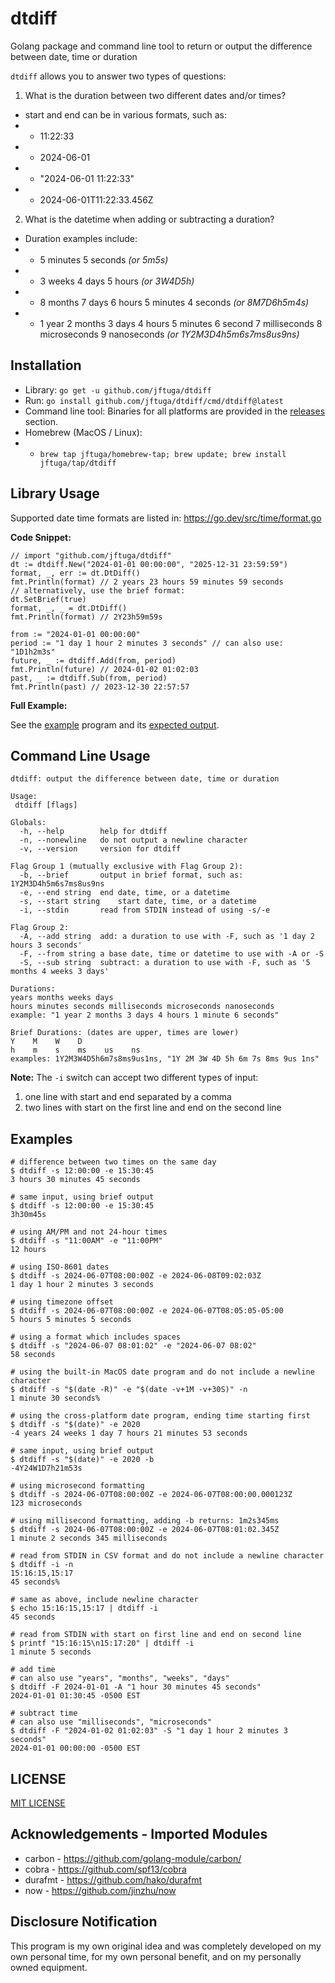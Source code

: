 # dtdiff
Golang package and command line tool to return or output the difference between date, time or duration

`dtdiff` allows you to answer two types of questions:

1. What is the duration between two different dates and/or times?
* start and end can be in various formats, such as:
* * 11:22:33
* * 2024-06-01
* * "2024-06-01 11:22:33"
* * 2024-06-01T11:22:33.456Z
2. What is the datetime when adding or subtracting a duration?
* Duration examples include:
* * 5 minutes 5 seconds *(or 5m5s)*
* * 3 weeks 4 days 5 hours *(or 3W4D5h)*
* * 8 months 7 days 6 hours 5 minutes 4 seconds *(or 8M7D6h5m4s)*
* * 1 year 2 months 3 days 4 hours 5 minutes 6 second 7 milliseconds 8 microseconds 9 nanoseconds *(or 1Y2M3D4h5m6s7ms8us9ns)*

## Installation

* Library: `go get -u github.com/jftuga/dtdiff`
* Run: `go install github.com/jftuga/dtdiff/cmd/dtdiff@latest`
* Command line tool: Binaries for all platforms are provided in the [releases](https://github.com/jftuga/dtdiff/releases) section.
* Homebrew (MacOS / Linux):
* * `brew tap jftuga/homebrew-tap; brew update; brew install jftuga/tap/dtdiff`


## Library Usage

Supported date time formats are listed in: https://go.dev/src/time/format.go

**Code Snippet:**

```golang
// import "github.com/jftuga/dtdiff"
dt := dtdiff.New("2024-01-01 00:00:00", "2025-12-31 23:59:59")
format, _, err := dt.DtDiff()
fmt.Println(format) // 2 years 23 hours 59 minutes 59 seconds
// alternatively, use the brief format:
dt.SetBrief(true)
format, _, _ = dt.DtDiff()
fmt.Println(format) // 2Y23h59m59s

from := "2024-01-01 00:00:00"
period := "1 day 1 hour 2 minutes 3 seconds" // can also use: "1D1h2m3s"
future, _ := dtdiff.Add(from, period)
fmt.Println(future) // 2024-01-02 01:02:03
past, _ := dtdiff.Sub(from, period)
fmt.Println(past) // 2023-12-30 22:57:57
```

**Full Example:**

See the [example](cmd/example/main.go) program and its [expected output](cmd/example/expected-output.txt).


## Command Line Usage

```
dtdiff: output the difference between date, time or duration

Usage:
 dtdiff [flags]

Globals:
  -h, --help		help for dtdiff
  -n, --nonewline	do not output a newline character
  -v, --version		version for dtdiff

Flag Group 1 (mutually exclusive with Flag Group 2):
  -b, --brief		output in brief format, such as: 1Y2M3D4h5m6s7ms8us9ns
  -e, --end string	end date, time, or a datetime
  -s, --start string	start date, time, or a datetime
  -i, --stdin		read from STDIN instead of using -s/-e

Flag Group 2:
  -A, --add string	add: a duration to use with -F, such as '1 day 2 hours 3 seconds'
  -F, --from string	a base date, time or datetime to use with -A or -S
  -S, --sub string	subtract: a duration to use with -F, such as '5 months 4 weeks 3 days'

Durations:
years months weeks days
hours minutes seconds milliseconds microseconds nanoseconds
example: "1 year 2 months 3 days 4 hours 1 minute 6 seconds"

Brief Durations: (dates are upper, times are lower)
Y    M    W    D
h    m    s    ms    us    ns
examples: 1Y2M3W4D5h6m7s8ms9us1ns, "1Y 2M 3W 4D 5h 6m 7s 8ms 9us 1ns"
```

**Note:** The `-i` switch can accept two different types of input:

1. one line with start and end separated by a comma
2. two lines with start on the first line and end on the second line

## Examples

```shell
# difference between two times on the same day
$ dtdiff -s 12:00:00 -e 15:30:45
3 hours 30 minutes 45 seconds

# same input, using brief output
$ dtdiff -s 12:00:00 -e 15:30:45
3h30m45s

# using AM/PM and not 24-hour times
$ dtdiff -s "11:00AM" -e "11:00PM"
12 hours

# using ISO-8601 dates
$ dtdiff -s 2024-06-07T08:00:00Z -e 2024-06-08T09:02:03Z
1 day 1 hour 2 minutes 3 seconds

# using timezone offset
$ dtdiff -s 2024-06-07T08:00:00Z -e 2024-06-07T08:05:05-05:00
5 hours 5 minutes 5 seconds

# using a format which includes spaces
$ dtdiff -s "2024-06-07 08:01:02" -e "2024-06-07 08:02"
58 seconds

# using the built-in MacOS date program and do not include a newline character
$ dtdiff -s "$(date -R)" -e "$(date -v+1M -v+30S)" -n
1 minute 30 seconds%

# using the cross-platform date program, ending time starting first
$ dtdiff -s "$(date)" -e 2020
-4 years 24 weeks 1 day 7 hours 21 minutes 53 seconds

# same input, using brief output
$ dtdiff -s "$(date)" -e 2020 -b
-4Y24W1D7h21m53s

# using microsecond formatting
$ dtdiff -s 2024-06-07T08:00:00Z -e 2024-06-07T08:00:00.000123Z
123 microseconds

# using millisecond formatting, adding -b returns: 1m2s345ms
$ dtdiff -s 2024-06-07T08:00:00Z -e 2024-06-07T08:01:02.345Z
1 minute 2 seconds 345 milliseconds

# read from STDIN in CSV format and do not include a newline character
$ dtdiff -i -n
15:16:15,15:17
45 seconds%

# same as above, include newline character
$ echo 15:16:15,15:17 | dtdiff -i
45 seconds

# read from STDIN with start on first line and end on second line
$ printf "15:16:15\n15:17:20" | dtdiff -i
1 minute 5 seconds

# add time
# can also use "years", "months", "weeks", "days"
$ dtdiff -F 2024-01-01 -A "1 hour 30 minutes 45 seconds"
2024-01-01 01:30:45 -0500 EST

# subtract time
# can also use "milliseconds", "microseconds"
$ dtdiff -F "2024-01-02 01:02:03" -S "1 day 1 hour 2 minutes 3 seconds"
2024-01-01 00:00:00 -0500 EST
```

## LICENSE

[MIT LICENSE](LICENSE)

## Acknowledgements - Imported Modules

* carbon - https://github.com/golang-module/carbon/
* cobra - https://github.com/spf13/cobra
* durafmt - https://github.com/hako/durafmt
* now - https://github.com/jinzhu/now

## Disclosure Notification

This program is my own original idea and was completely developed
on my own personal time, for my own personal benefit, and on my
personally owned equipment.
